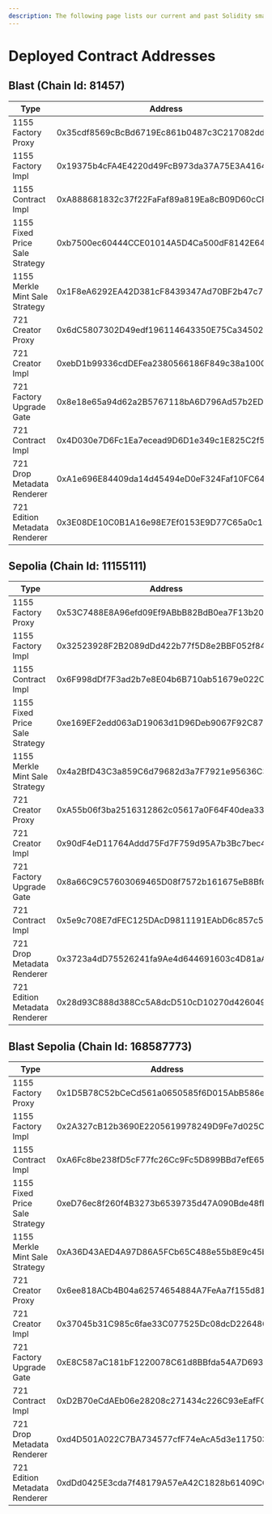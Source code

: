 ```yaml
---
description: The following page lists our current and past Solidity smart contracts.
---
```


# Deployed Contract Addresses

## Blast (Chain Id: 81457)

<table><thead><tr><th width="275">Type</th><th>Address</th></tr></thead><tbody><tr><td>1155 Factory Proxy</td><td>0x35cdf8569cBcBd6719Ec861b0487c3C217082ddF</td></tr><tr><td>1155 Factory Impl</td><td>0x19375b4cFA4E4220d49FcB973da37A75E3A41641</td></tr><tr><td>1155 Contract Impl</td><td>0xA888681832c37f22FaFaf89a819Ea8cB09D60cCF</td></tr><tr><td>1155 Fixed Price Sale Strategy</td><td>0xb7500ec60444CCE01014A5D4Ca500dF8142E6433</td></tr><tr><td>1155 Merkle Mint Sale Strategy</td><td>0x1F8eA6292EA42D381cF8439347Ad70BF2b47c7b5</td></tr><tr><td>721  Creator Proxy</td><td>0x6dC5807302D49edf196114643350E75Ca345022f</td></tr><tr><td>721 Creator Impl</td><td>0xebD1b99336cdDEFea2380566186F849c38a100Ce</td></tr><tr><td>721 Factory Upgrade Gate</td><td>0x8e18e65a94d62a2B5767118bA6D796Ad57b2ED23</td></tr><tr><td>721 Contract Impl</td><td>0x4D030e7D6Fc1Ea7ecead9D6D1e349c1E825C2f59</td></tr><tr><td>721 Drop Metadata Renderer</td><td>0xA1e696E84409da14d45494eD0eF324Faf10FC649</td></tr><tr><td>721 Edition Metadata Renderer</td><td>0x3E08DE10C0B1A16e98E7Ef0153E9D77C65a0c150</td></tr></tbody></table>

## Sepolia (Chain Id: 11155111)

<table><thead><tr><th width="275">Type</th><th>Address</th></tr></thead><tbody><tr><td>1155 Factory Proxy</td><td>0x53C7488E8A96efd09Ef9ABbB82BdB0ea7F13b200</td></tr><tr><td>1155 Factory Impl</td><td>0x32523928F2B2089dDd422b77f5D8e2BBF052f843</td></tr><tr><td>1155 Contract Impl</td><td>0x6F998dDf7F3ad2b7e8E04b6B710ab51679e022CA</td></tr><tr><td>1155 Fixed Price Sale Strategy</td><td>0xe169EF2edd063aD19063d1D96Deb9067F92C8761</td></tr><tr><td>1155 Merkle Mint Sale Strategy</td><td>0x4a2BfD43C3a859C6d79682d3a7F7921e95636C3F</td></tr><tr><td>721  Creator Proxy</td><td>0xA55b06f3ba2516312862c05617a0F64F40dea331</td></tr><tr><td>721 Creator Impl</td><td>0x90dF4eD11764Addd75Fd7F759d95A7b3Bc7bec48</td></tr><tr><td>721 Factory Upgrade Gate</td><td>0x8a66C9C57603069465D08f7572b161675eB8Bfd2</td></tr><tr><td>721 Contract Impl</td><td>0x5e9c708E7dFEC125DAcD9811191EAbD6c857c5Dc</td></tr><tr><td>721 Drop Metadata Renderer</td><td>0x3723a4dD75526241fa9Ae4d644691603c4D81aAD</td></tr><tr><td>721 Edition Metadata Renderer</td><td>0x28d93C888d388Cc5A8dcD510cD10270d426049d2</td></tr></tbody></table>



## Blast Sepolia (Chain Id: 168587773)

<table><thead><tr><th width="275">Type</th><th>Address</th></tr></thead><tbody><tr><td>1155 Factory Proxy</td><td>0x1D5B78C52bCeCd561a0650585f6D015AbB586eeb</td></tr><tr><td>1155 Factory Impl</td><td>0x2A327cB12b3690E2205619978249D9Fe7d025CCe</td></tr><tr><td>1155 Contract Impl</td><td>0xA6Fc8be238fD5cF77fc26Cc9Fc5D899BBd7efE65</td></tr><tr><td>1155 Fixed Price Sale Strategy</td><td>0xeD76ec8f260f4B3273b6539735d47A090Bde48fE</td></tr><tr><td>1155 Merkle Mint Sale Strategy</td><td>0xA36D43AED4A97D86A5FCb65C488e55b8E9c45b25</td></tr><tr><td>721  Creator Proxy</td><td>0x6ee818ACb4B04a62574654884A7FeAa7f155d815</td></tr><tr><td>721 Creator Impl</td><td>0x37045b31C985c6fae33C077525Dc08dcD2264864</td></tr><tr><td>721 Factory Upgrade Gate</td><td>0xE8C587aC181bF1220078C61d8BBfda54A7D69347</td></tr><tr><td>721 Contract Impl</td><td>0xD2B70eCdAEb06e28208c271434c226C93eEafFC0</td></tr><tr><td>721 Drop Metadata Renderer</td><td>0xd4D501A022C7BA734577cfF74eAcA5d3e117503B</td></tr><tr><td>721 Edition Metadata Renderer</td><td>0xdDd0425E3cda7f48179A57eA42C1828b61409CC2</td></tr></tbody></table>

